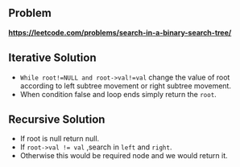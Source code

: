 ## Problem

**https://leetcode.com/problems/search-in-a-binary-search-tree/**

## Iterative Solution

- `While root!=NULL and root->val!=val` change the value of root according to left subtree movement or right subtree movement.
- When condition false and loop ends simply return the `root`.

## Recursive Solution

- If root is null return null.
- If `root->val != val` ,search in `left` and `right`.
- Otherwise this would be required node and we would return it.
